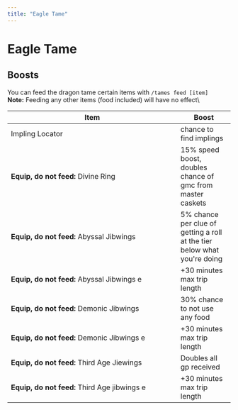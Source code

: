 ```yaml
---
title: "Eagle Tame"
---
```


# Eagle Tame

## Boosts

You can feed the dragon tame certain items with `/tames feed [item]`\
**Note:** Feeding any other items (food included) will have no effect\\

<table><thead><tr><th width="367">Item</th><th>Boost</th></tr></thead><tbody><tr><td>Impling Locator</td><td>chance to find implings</td></tr><tr><td><strong>Equip, do not feed:</strong> Divine Ring</td><td>15% speed boost, doubles chance of gmc from master caskets</td></tr><tr><td><strong>Equip, do not feed:</strong> Abyssal Jibwings</td><td>5% chance per clue of getting a roll at the tier below what you're doing</td></tr><tr><td><strong>Equip, do not feed:</strong> Abyssal Jibwings e</td><td>+30 minutes max trip length</td></tr><tr><td><strong>Equip, do not feed:</strong> Demonic Jibwings</td><td>30% chance to not use any food</td></tr><tr><td><strong>Equip, do not feed:</strong> Demonic Jibwings e</td><td>+30 minutes max trip length</td></tr><tr><td><strong>Equip, do not feed:</strong> Third Age Jiewings</td><td>Doubles all gp received</td></tr><tr><td><strong>Equip, do not feed:</strong> Third Age jibwings e</td><td>+30 minutes max trip length</td></tr></tbody></table>
